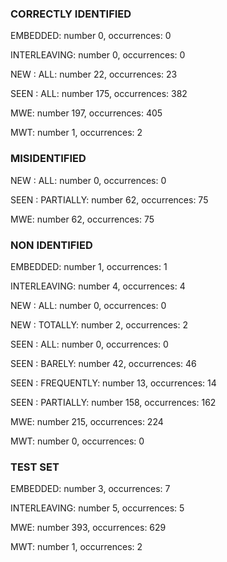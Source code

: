 ### CORRECTLY IDENTIFIED

EMBEDDED: number 0, occurrences: 0

INTERLEAVING: number 0, occurrences: 0

NEW : ALL: number 22, occurrences: 23

SEEN : ALL: number 175, occurrences: 382

MWE: number 197, occurrences: 405

MWT: number 1, occurrences: 2

### MISIDENTIFIED

NEW : ALL: number 0, occurrences: 0

SEEN : PARTIALLY: number 62, occurrences: 75

MWE: number 62, occurrences: 75

### NON IDENTIFIED

EMBEDDED: number 1, occurrences: 1

INTERLEAVING: number 4, occurrences: 4

NEW : ALL: number 0, occurrences: 0

NEW : TOTALLY: number 2, occurrences: 2

SEEN : ALL: number 0, occurrences: 0

SEEN : BARELY: number 42, occurrences: 46

SEEN : FREQUENTLY: number 13, occurrences: 14

SEEN : PARTIALLY: number 158, occurrences: 162

MWE: number 215, occurrences: 224

MWT: number 0, occurrences: 0

### TEST SET

EMBEDDED: number 3, occurrences: 7

INTERLEAVING: number 5, occurrences: 5

MWE: number 393, occurrences: 629

MWT: number 1, occurrences: 2

